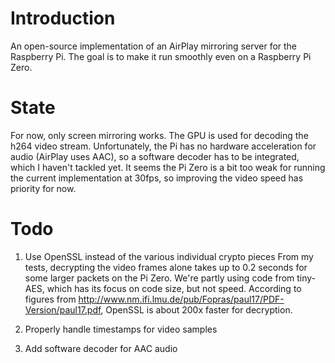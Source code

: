 # Introduction

An open-source implementation of an AirPlay mirroring server for the Raspberry Pi.
The goal is to make it run smoothly even on a Raspberry Pi Zero.

# State

For now, only screen mirroring works. The GPU is used for decoding the h264
video stream. Unfortunately, the Pi has no hardware acceleration for audio
(AirPlay uses AAC), so a software decoder has to be integrated, which I 
haven't tackled yet.
It seems the Pi Zero is a bit too weak for running the current implementation
at 30fps, so improving the video speed has priority for now. 

# Todo

1. Use OpenSSL instead of the various individual crypto pieces
From my tests, decrypting the video frames alone takes up to 0.2 seconds for some
larger packets on the Pi Zero. We're partly using code from tiny-AES, which has its
focus on code size, but not speed. According to figures from http://www.nm.ifi.lmu.de/pub/Fopras/paul17/PDF-Version/paul17.pdf,
OpenSSL is about 200x faster for decryption.

2. Properly handle timestamps for video samples

3. Add software decoder for AAC audio